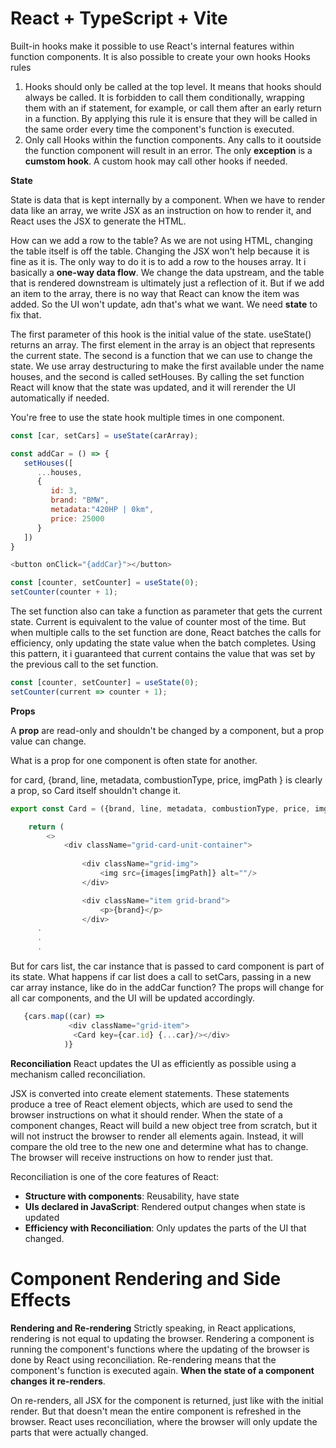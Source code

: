 # React + TypeScript + Vite

Built-in hooks make it possible to use React's internal features within function components.
It is also possible to create your own hooks
Hooks rules
1. Hooks should only be called at the top level. It means that hooks should always be called. It is forbidden to call them conditionally, wrapping them with an if statement, for example, or call them after an early return in a function.
   By applying this rule it is ensure that they will be called in the same order every time the component's function is executed.
2. Only call Hooks within the function components. Any calls to it ooutside the function component will result in an error. The only **exception** is a **cumstom hook**. A custom hook may call other hooks if needed.

**State**

State is data that is kept internally by a component. When we have to render data like an array, we write JSX as an instruction on how to render it, and React uses the JSX to generate the HTML.

How can we add a row to the table?
As we are not using HTML, changing the table itself is off the table. Changing the JSX won't help because it is fine as it is. The only way to do it is to add a row to the houses array. It i basically a **one-way data flow**. We change the data upstream, and the table that is rendered downstream is ultimately just a reflection of it. But if we add an item to the array, there is no way that React can know the item was added. So the UI won't update, adn that's what we want. We need **state** to fix that.

The first parameter of this hook is the initial value of the state. useState() returns an array.
The first element in the array is an object that represents the current state.
The second is a function that we can use to change the state.
We use array destructuring to make the first available under the name houses, and the second is called setHouses.
By calling the set function React will know that the state was updated, and it will rerender the UI automatically if needed.

You're free to use the state hook multiple times in one component.

```js
const [car, setCars] = useState(carArray);

const addCar = () => {
   setHouses([
      ...houses,
      {
         id: 3,
         brand: "BMW",
         metadata:"420HP | 0km",
         price: 25000
      }
   ])
}

<button onClick="{addCar}"></button>
```

```js
const [counter, setCounter] = useState(0);
setCounter(counter + 1);
```

The set function also can take a function as parameter that gets the current state. Current is equivalent to the value of counter most of the time. But when multiple calls to the set function are done, React batches the calls for efficiency, only updating the state value when the batch completes. Using this pattern, it i guaranteed that current contains the value that was set by the previous call to the set function.

```js
const [counter, setCounter] = useState(0);
setCounter(current => counter + 1);
```

**Props**

A **prop** are read-only and shouldn't be changed by a component, but a prop value can change. 

What is a prop for one component is often state for another.

for card, {brand, line, metadata, combustionType, price, imgPath } is clearly a prop, so Card itself shouldn't change it.

```js
export const Card = ({brand, line, metadata, combustionType, price, imgPath }: Car) =>  {

    return (
        <>
            <div className="grid-card-unit-container">
                
                <div className="grid-img">
                    <img src={images[imgPath]} alt=""/>
                </div>

                <div className="item grid-brand">
                    <p>{brand}</p>
                </div>
      .
      .
      .

```

But for cars list, the car instance that is passed to card component is part of its state.
What happens if car list does a call to setCars, passing in a new car array instance, like do in the addCar function? The props will change for all car components, and the UI will be updated accordingly.
```js
   {cars.map((car) => 
             <div className="grid-item">
              <Card key={car.id} {...car}/></div>
            )}

```
**Reconciliation**
React updates the UI as efficiently as possible using a mechanism called reconciliation.

JSX is converted into create element statements. These statements produce a tree of React element objects, which are used to send the browser instructions on what it should render. When the state of a component changes, React will build a new object tree from scratch, but it will not instruct the browser to render all elements again. Instead, it will compare the old tree to the new one and determine what has to change. The browser will receive instructions on how to render just that.

Reconciliation is one of the core features of React:

- **Structure with components**: Reusability, have state
- **UIs declared in JavaScript**: Rendered output changes when state is updated
- **Efficiency with Reconciliation**: Only updates the parts of the UI that changed.

<h1>Component Rendering and Side Effects</h1>

**Rendering and Re-rendering**
Strictly speaking, in React applications, rendering is not equal to updating the browser. Rendering a component is running the component's functions where the updating of the browser is done by React using reconciliation.
Re-rendering means that the component's function is executed again. **When the state of a component changes it re-renders**.

On re-renders, all JSX for the component is returned, just like with the initial render. But that doesn't mean the entire component is refreshed in the browser. React uses reconciliation, where the browser will only update the parts that were actually changed.